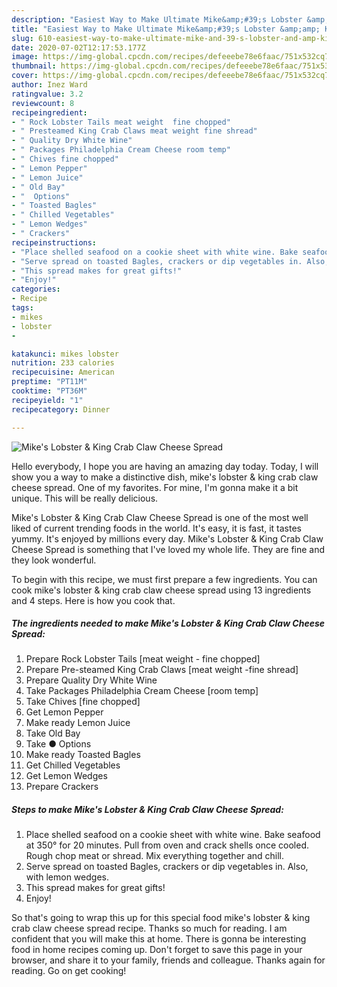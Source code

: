 ```yaml
---
description: "Easiest Way to Make Ultimate Mike&amp;#39;s Lobster &amp;amp; King Crab Claw Cheese Spread"
title: "Easiest Way to Make Ultimate Mike&amp;#39;s Lobster &amp;amp; King Crab Claw Cheese Spread"
slug: 610-easiest-way-to-make-ultimate-mike-and-39-s-lobster-and-amp-king-crab-claw-cheese-spread
date: 2020-07-02T12:17:53.177Z
image: https://img-global.cpcdn.com/recipes/defeeebe78e6faac/751x532cq70/mikes-lobster-king-crab-claw-cheese-spread-recipe-main-photo.jpg
thumbnail: https://img-global.cpcdn.com/recipes/defeeebe78e6faac/751x532cq70/mikes-lobster-king-crab-claw-cheese-spread-recipe-main-photo.jpg
cover: https://img-global.cpcdn.com/recipes/defeeebe78e6faac/751x532cq70/mikes-lobster-king-crab-claw-cheese-spread-recipe-main-photo.jpg
author: Inez Ward
ratingvalue: 3.2
reviewcount: 8
recipeingredient:
- " Rock Lobster Tails meat weight  fine chopped"
- " Presteamed King Crab Claws meat weight fine shread"
- " Quality Dry White Wine"
- " Packages Philadelphia Cream Cheese room temp"
- " Chives fine chopped"
- " Lemon Pepper"
- " Lemon Juice"
- " Old Bay"
- "  Options"
- " Toasted Bagles"
- " Chilled Vegetables"
- " Lemon Wedges"
- " Crackers"
recipeinstructions:
- "Place shelled seafood on a cookie sheet with white wine. Bake seafood at 350° for 20 minutes. Pull from oven and crack shells once cooled. Rough chop meat or shread. Mix everything together and chill."
- "Serve spread on toasted Bagles, crackers or dip vegetables in. Also, with lemon wedges."
- "This spread makes for great gifts!"
- "Enjoy!"
categories:
- Recipe
tags:
- mikes
- lobster
- 

katakunci: mikes lobster  
nutrition: 233 calories
recipecuisine: American
preptime: "PT11M"
cooktime: "PT36M"
recipeyield: "1"
recipecategory: Dinner

---
```



![Mike&#39;s Lobster &amp; King Crab Claw Cheese Spread](https://img-global.cpcdn.com/recipes/defeeebe78e6faac/751x532cq70/mikes-lobster-king-crab-claw-cheese-spread-recipe-main-photo.jpg)

Hello everybody, I hope you are having an amazing day today. Today, I will show you a way to make a distinctive dish, mike&#39;s lobster &amp; king crab claw cheese spread. One of my favorites. For mine, I'm gonna make it a bit unique. This will be really delicious.



Mike&#39;s Lobster &amp; King Crab Claw Cheese Spread is one of the most well liked of current trending foods in the world. It's easy, it is fast, it tastes yummy. It's enjoyed by millions every day. Mike&#39;s Lobster &amp; King Crab Claw Cheese Spread is something that I've loved my whole life. They are fine and they look wonderful.


To begin with this recipe, we must first prepare a few ingredients. You can cook mike&#39;s lobster &amp; king crab claw cheese spread using 13 ingredients and 4 steps. Here is how you cook that.

<!--inarticleads1-->

##### The ingredients needed to make Mike&#39;s Lobster &amp; King Crab Claw Cheese Spread:

1. Prepare  Rock Lobster Tails [meat weight - fine chopped]
1. Prepare  Pre-steamed King Crab Claws [meat weight -fine shread]
1. Prepare  Quality Dry White Wine
1. Take  Packages Philadelphia Cream Cheese [room temp]
1. Take  Chives [fine chopped]
1. Get  Lemon Pepper
1. Make ready  Lemon Juice
1. Take  Old Bay
1. Take  ● Options
1. Make ready  Toasted Bagles
1. Get  Chilled Vegetables
1. Get  Lemon Wedges
1. Prepare  Crackers




<!--inarticleads2-->

##### Steps to make Mike&#39;s Lobster &amp; King Crab Claw Cheese Spread:

1. Place shelled seafood on a cookie sheet with white wine. Bake seafood at 350° for 20 minutes. Pull from oven and crack shells once cooled. Rough chop meat or shread. Mix everything together and chill.
1. Serve spread on toasted Bagles, crackers or dip vegetables in. Also, with lemon wedges.
1. This spread makes for great gifts!
1. Enjoy!




So that's going to wrap this up for this special food mike&#39;s lobster &amp; king crab claw cheese spread recipe. Thanks so much for reading. I am confident that you will make this at home. There is gonna be interesting food in home recipes coming up. Don't forget to save this page in your browser, and share it to your family, friends and colleague. Thanks again for reading. Go on get cooking!
